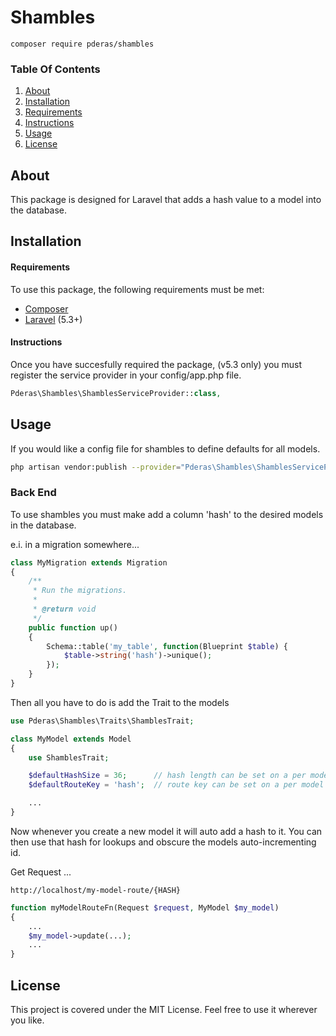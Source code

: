 # Shambles
```
composer require pderas/shambles
```

### Table Of Contents
1. [About](#about)
2. [Installation](#installation)
3. [Requirements](#requirements)
4. [Instructions](#instructions)
5. [Usage](#usage)
6. [License](#license)

## About
This package is designed for Laravel that adds a hash value to a model into the database.

## Installation
#### Requirements
To use this package, the following requirements must be met:
- [Composer](https://getcomposer.org/)
- [Laravel](https://laravel.com/) (5.3+)

#### Instructions
Once you have succesfully required the package, (v5.3 only) you must register the service provider in your config/app.php file.
```php
Pderas\Shambles\ShamblesServiceProvider::class,
```

## Usage
If you would like a config file for shambles to define defaults for all models.
```bash
php artisan vendor:publish --provider="Pderas\Shambles\ShamblesServiceProvider"
```

### Back End
To use shambles you must make add a column 'hash' to the desired models in the database.

e.i. in a migration somewhere...
```php
class MyMigration extends Migration
{
    /**
     * Run the migrations.
     *
     * @return void
     */
    public function up()
    {
        Schema::table('my_table', function(Blueprint $table) {
            $table->string('hash')->unique();
        });
    }
}
```

Then all you have to do is add the Trait to the models

```php
use Pderas\Shambles\Traits\ShamblesTrait;

class MyModel extends Model
{
    use ShamblesTrait;

    $defaultHashSize = 36;      // hash length can be set on a per model basis
    $defaultRouteKey = 'hash';  // route key can be set on a per model basis (laravel default is 'id', shambles default is 'hash') 

    ...
}
```

Now whenever you create a new model it will auto add a hash to it. You can then use that hash for lookups and obscure the models auto-incrementing id.

Get Request ...
```
http://localhost/my-model-route/{HASH}
```

```php
function myModelRouteFn(Request $request, MyModel $my_model)
{
    ...
    $my_model->update(...);
    ...
}
```

## License
This project is covered under the MIT License. Feel free to use it wherever you like.
